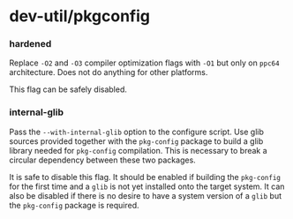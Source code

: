 # dev-util/pkgconfig
### hardened
Replace `-O2` and `-O3` compiler optimization flags with `-O1` but only on `ppc64` architecture. Does not do anything for other platforms.

This flag can be safely disabled.

### internal-glib
Pass the `--with-internal-glib` option to the configure script. Use glib sources provided together with the `pkg-config` package to build a glib library needed for `pkg-config` compilation. This is necessary to break a circular dependency between these two packages.

It is safe to disable this flag. It should be enabled if building the `pkg-config` for the first time and a `glib` is not yet installed onto the target system. It can also be disabled if there is no desire to have a system version of a `glib` but the `pkg-config` package is required.
